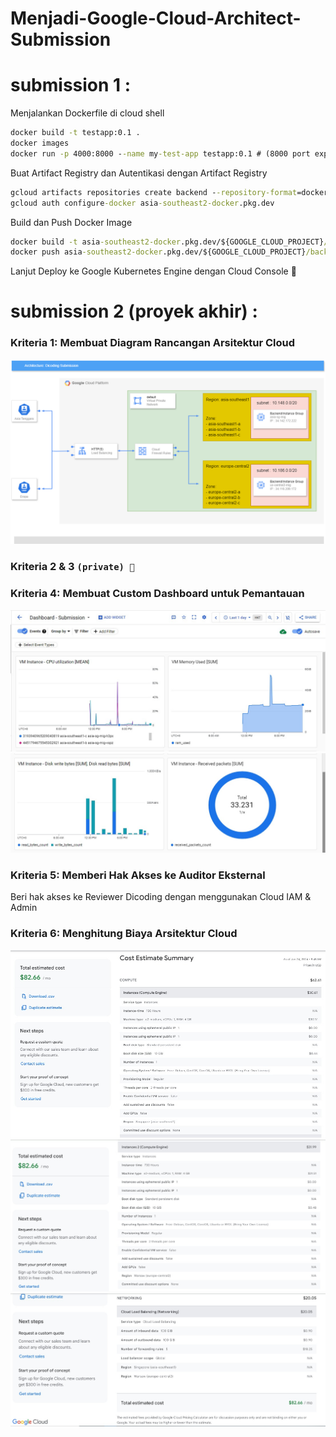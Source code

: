# Menjadi-Google-Cloud-Architect-Submission

# submission 1 : 
Menjalankan Dockerfile di cloud shell
```cmd
docker build -t testapp:0.1 .
docker images
docker run -p 4000:8000 --name my-test-app testapp:0.1 # (8000 port expose app di Docker -> mapping ke 4000)
```

Buat Artifact Registry dan Autentikasi dengan Artifact Registry
```cmd
gcloud artifacts repositories create backend --repository-format=docker --location=asia-southeast2 --async
gcloud auth configure-docker asia-southeast2-docker.pkg.dev
```

Build dan Push Docker Image
```cmd
docker build -t asia-southeast2-docker.pkg.dev/${GOOGLE_CLOUD_PROJECT}/backend/notes-app:latest .
docker push asia-southeast2-docker.pkg.dev/${GOOGLE_CLOUD_PROJECT}/backend/notes-app:latest
```

Lanjut Deploy ke Google Kubernetes Engine dengan Cloud Console 🗿

# submission 2 (proyek akhir) : 
### Kriteria 1: Membuat Diagram Rancangan Arsitektur Cloud
<img src="https://github.com/indrayyana/Menjadi-Google-Cloud-Architect-Submission/blob/main/img/kriteria%201.png">

### Kriteria 2 & 3 `(private) 🗿`

### Kriteria 4: Membuat Custom Dashboard untuk Pemantauan
<img src="https://github.com/indrayyana/Menjadi-Google-Cloud-Architect-Submission/blob/main/img/kriteria%204.1.jpeg">
<img src="https://github.com/indrayyana/Menjadi-Google-Cloud-Architect-Submission/blob/main/img/kriteria%204.2.jpeg">

### Kriteria 5: Memberi Hak Akses ke Auditor Eksternal
Beri hak akses ke Reviewer Dicoding dengan menggunakan Cloud IAM & Admin

### Kriteria 6: Menghitung Biaya Arsitektur Cloud
<img src="https://github.com/indrayyana/Menjadi-Google-Cloud-Architect-Submission/blob/main/img/kriteria%206.1.jpeg">
<img src="https://github.com/indrayyana/Menjadi-Google-Cloud-Architect-Submission/blob/main/img/kriteria%206.2.jpeg">
<img src="https://github.com/indrayyana/Menjadi-Google-Cloud-Architect-Submission/blob/main/img/kriteria%206.3.jpeg">




